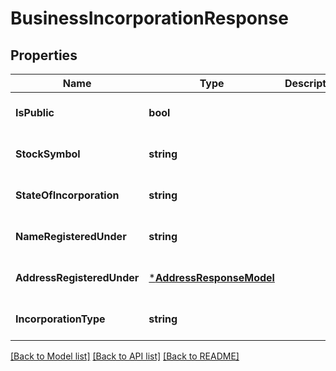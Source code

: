 # BusinessIncorporationResponse

## Properties
Name | Type | Description | Notes
------------ | ------------- | ------------- | -------------
**IsPublic** | **bool** |  | [optional] [default to null]
**StockSymbol** | **string** |  | [optional] [default to null]
**StateOfIncorporation** | **string** |  | [optional] [default to null]
**NameRegisteredUnder** | **string** |  | [optional] [default to null]
**AddressRegisteredUnder** | [***AddressResponseModel**](AddressResponseModel.md) |  | [optional] [default to null]
**IncorporationType** | **string** |  | [optional] [default to null]

[[Back to Model list]](../README.md#documentation-for-models) [[Back to API list]](../README.md#documentation-for-api-endpoints) [[Back to README]](../README.md)


